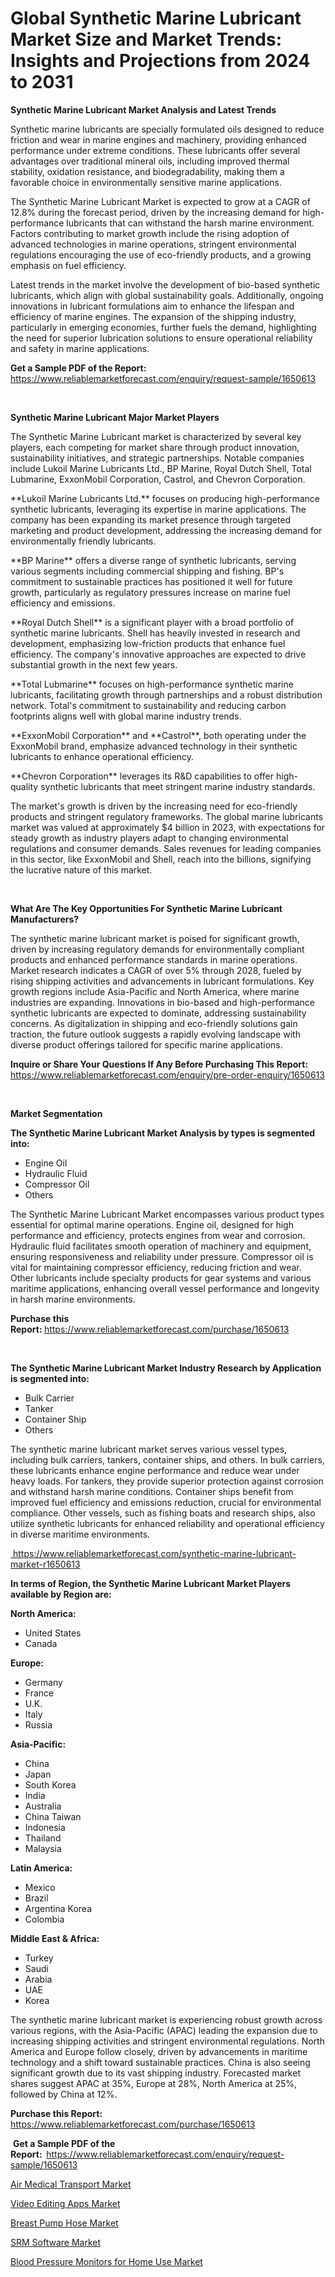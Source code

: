 <p><h1>Global Synthetic Marine Lubricant Market Size and Market Trends: Insights and Projections from 2024 to 2031</h1></p><p><strong>Synthetic Marine Lubricant Market Analysis and Latest Trends</strong></p>
<p><p>Synthetic marine lubricants are specially formulated oils designed to reduce friction and wear in marine engines and machinery, providing enhanced performance under extreme conditions. These lubricants offer several advantages over traditional mineral oils, including improved thermal stability, oxidation resistance, and biodegradability, making them a favorable choice in environmentally sensitive marine applications.</p><p>The Synthetic Marine Lubricant Market is expected to grow at a CAGR of 12.8% during the forecast period, driven by the increasing demand for high-performance lubricants that can withstand the harsh marine environment. Factors contributing to market growth include the rising adoption of advanced technologies in marine operations, stringent environmental regulations encouraging the use of eco-friendly products, and a growing emphasis on fuel efficiency.</p><p>Latest trends in the market involve the development of bio-based synthetic lubricants, which align with global sustainability goals. Additionally, ongoing innovations in lubricant formulations aim to enhance the lifespan and efficiency of marine engines. The expansion of the shipping industry, particularly in emerging economies, further fuels the demand, highlighting the need for superior lubrication solutions to ensure operational reliability and safety in marine applications.</p></p>
<p><strong>Get a Sample PDF of the Report:&nbsp;</strong> <a href="https://www.reliablemarketforecast.com/enquiry/request-sample/1650613?utm_campaign=1110&utm_medium=2&utm_source=Github&utm_content=ia&utm_term=26092024&utm_id=synthetic-marine-lubricant">https://www.reliablemarketforecast.com/enquiry/request-sample/1650613</a></p>
<p>&nbsp;</p>
<p><strong>Synthetic Marine Lubricant Major Market Players</strong></p>
<p><p>The Synthetic Marine Lubricant market is characterized by several key players, each competing for market share through product innovation, sustainability initiatives, and strategic partnerships. Notable companies include Lukoil Marine Lubricants Ltd., BP Marine, Royal Dutch Shell, Total Lubmarine, ExxonMobil Corporation, Castrol, and Chevron Corporation.</p><p>**Lukoil Marine Lubricants Ltd.** focuses on producing high-performance synthetic lubricants, leveraging its expertise in marine applications. The company has been expanding its market presence through targeted marketing and product development, addressing the increasing demand for environmentally friendly lubricants.</p><p>**BP Marine** offers a diverse range of synthetic lubricants, serving various segments including commercial shipping and fishing. BP's commitment to sustainable practices has positioned it well for future growth, particularly as regulatory pressures increase on marine fuel efficiency and emissions.</p><p>**Royal Dutch Shell** is a significant player with a broad portfolio of synthetic marine lubricants. Shell has heavily invested in research and development, emphasizing low-friction products that enhance fuel efficiency. The company's innovative approaches are expected to drive substantial growth in the next few years.</p><p>**Total Lubmarine** focuses on high-performance synthetic marine lubricants, facilitating growth through partnerships and a robust distribution network. Total's commitment to sustainability and reducing carbon footprints aligns well with global marine industry trends.</p><p>**ExxonMobil Corporation** and **Castrol**, both operating under the ExxonMobil brand, emphasize advanced technology in their synthetic lubricants to enhance operational efficiency.</p><p>**Chevron Corporation** leverages its R&D capabilities to offer high-quality synthetic lubricants that meet stringent marine industry standards.</p><p>The market's growth is driven by the increasing need for eco-friendly products and stringent regulatory frameworks. The global marine lubricants market was valued at approximately $4 billion in 2023, with expectations for steady growth as industry players adapt to changing environmental regulations and consumer demands. Sales revenues for leading companies in this sector, like ExxonMobil and Shell, reach into the billions, signifying the lucrative nature of this market.</p></p>
<p>&nbsp;</p>
<p><strong>What Are The Key Opportunities For Synthetic Marine Lubricant Manufacturers?</strong></p>
<p><p>The synthetic marine lubricant market is poised for significant growth, driven by increasing regulatory demands for environmentally compliant products and enhanced performance standards in marine operations. Market research indicates a CAGR of over 5% through 2028, fueled by rising shipping activities and advancements in lubricant formulations. Key growth regions include Asia-Pacific and North America, where marine industries are expanding. Innovations in bio-based and high-performance synthetic lubricants are expected to dominate, addressing sustainability concerns. As digitalization in shipping and eco-friendly solutions gain traction, the future outlook suggests a rapidly evolving landscape with diverse product offerings tailored for specific marine applications.</p></p>
<p><strong>Inquire or Share Your Questions If Any Before Purchasing This Report:</strong> <a href="https://www.reliablemarketforecast.com/enquiry/pre-order-enquiry/1650613?utm_campaign=1110&utm_medium=2&utm_source=Github&utm_content=ia&utm_term=26092024&utm_id=synthetic-marine-lubricant">https://www.reliablemarketforecast.com/enquiry/pre-order-enquiry/1650613</a></p>
<p>&nbsp;</p>
<p><strong>Market Segmentation</strong></p>
<p><strong>The Synthetic Marine Lubricant Market Analysis by types is segmented into:</strong></p>
<p><ul><li>Engine Oil</li><li>Hydraulic Fluid</li><li>Compressor Oil</li><li>Others</li></ul></p>
<p><p>The Synthetic Marine Lubricant Market encompasses various product types essential for optimal marine operations. Engine oil, designed for high performance and efficiency, protects engines from wear and corrosion. Hydraulic fluid facilitates smooth operation of machinery and equipment, ensuring responsiveness and reliability under pressure. Compressor oil is vital for maintaining compressor efficiency, reducing friction and wear. Other lubricants include specialty products for gear systems and various maritime applications, enhancing overall vessel performance and longevity in harsh marine environments.</p></p>
<p><strong>Purchase this Report:&nbsp;</strong><a href="https://www.reliablemarketforecast.com/purchase/1650613?utm_campaign=1110&utm_medium=2&utm_source=Github&utm_content=ia&utm_term=26092024&utm_id=synthetic-marine-lubricant">https://www.reliablemarketforecast.com/purchase/1650613</a></p>
<p>&nbsp;</p>
<p><strong>The Synthetic Marine Lubricant Market Industry Research by Application is segmented into:</strong></p>
<p><ul><li>Bulk Carrier</li><li>Tanker</li><li>Container Ship</li><li>Others</li></ul></p>
<p><p>The synthetic marine lubricant market serves various vessel types, including bulk carriers, tankers, container ships, and others. In bulk carriers, these lubricants enhance engine performance and reduce wear under heavy loads. For tankers, they provide superior protection against corrosion and withstand harsh marine conditions. Container ships benefit from improved fuel efficiency and emissions reduction, crucial for environmental compliance. Other vessels, such as fishing boats and research ships, also utilize synthetic lubricants for enhanced reliability and operational efficiency in diverse maritime environments.</p></p>
<p><a href="https://www.reliablemarketforecast.com/synthetic-marine-lubricant-market-r1650613?utm_campaign=1110&utm_medium=2&utm_source=Github&utm_content=ia&utm_term=26092024&utm_id=synthetic-marine-lubricant">&nbsp;https://www.reliablemarketforecast.com/synthetic-marine-lubricant-market-r1650613</a></p>
<p><strong>In terms of Region, the Synthetic Marine Lubricant Market Players available by Region are:</strong></p>
<p>
    <p> <strong> North America: </strong>
        <ul>
            <li>United States</li>
            <li>Canada</li>
        </ul>
        </p> 
    <p> <strong> Europe: </strong>
        <ul>
            <li>Germany</li>
            <li>France</li>
            <li>U.K.</li>
            <li>Italy</li>
            <li>Russia</li>
        </ul>
        </p> 
    <p> <strong> Asia-Pacific: </strong>
        <ul>
            <li>China</li>
            <li>Japan</li>
            <li>South Korea</li>
            <li>India</li>
            <li>Australia</li>
            <li>China Taiwan</li>
            <li>Indonesia</li>
            <li>Thailand</li>
            <li>Malaysia</li>
        </ul>
        </p> 
    <p> <strong> Latin America: </strong>
        <ul>
            <li>Mexico</li>
            <li>Brazil</li>
            <li>Argentina Korea</li>
            <li>Colombia</li>
        </ul>
        </p> 
    <p> <strong> Middle East & Africa: </strong>
        <ul>
            <li>Turkey</li>
            <li>Saudi</li>
            <li>Arabia</li>
            <li>UAE</li>
            <li>Korea</li>
        </ul>
    </p>
    </p>
<p><p>The synthetic marine lubricant market is experiencing robust growth across various regions, with the Asia-Pacific (APAC) leading the expansion due to increasing shipping activities and stringent environmental regulations. North America and Europe follow closely, driven by advancements in maritime technology and a shift toward sustainable practices. China is also seeing significant growth due to its vast shipping industry. Forecasted market shares suggest APAC at 35%, Europe at 28%, North America at 25%, followed by China at 12%.</p></p>
<p><strong>Purchase this Report: </strong><a href="https://www.reliablemarketforecast.com/purchase/1650613?utm_campaign=1110&utm_medium=2&utm_source=Github&utm_content=ia&utm_term=26092024&utm_id=synthetic-marine-lubricant">https://www.reliablemarketforecast.com/purchase/1650613</a></p>
<p>&nbsp;<strong>Get a Sample PDF of the Report:&nbsp;&nbsp;</strong><a href="https://www.reliablemarketforecast.com/enquiry/request-sample/1650613?utm_campaign=1110&utm_medium=2&utm_source=Github&utm_content=ia&utm_term=26092024&utm_id=synthetic-marine-lubricant">https://www.reliablemarketforecast.com/enquiry/request-sample/1650613</a></p>
<p><strong></strong></p>
<p><p><a href="https://www.linkedin.com/pulse/air-medical-transport-market-global-share-ranking-overall-mi4vf?trackingId=X8xd2oeMQXez8k6HAhw2YQ%3D%3D&utm_campaign=1110&utm_medium=2&utm_source=Github&utm_content=ia&utm_term=26092024&utm_id=synthetic-marine-lubricant">Air Medical Transport Market</a></p><p><a href="https://www.linkedin.com/pulse/video-editing-apps-market-forecast-global-trends-analysis-pu5nf?trackingId=SPMyKubvTfSB4d0bFWlYrA%3D%3D&utm_campaign=1110&utm_medium=2&utm_source=Github&utm_content=ia&utm_term=26092024&utm_id=synthetic-marine-lubricant">Video Editing Apps Market</a></p><p><a href="https://issuu.com/reportprime-2/docs/breast-pump-hose-market-size-2030.p_e6a33c0d4927ef?utm_campaign=1110&utm_medium=2&utm_source=Github&utm_content=ia&utm_term=26092024&utm_id=synthetic-marine-lubricant">Breast Pump Hose Market</a></p><p><a href="https://www.linkedin.com/pulse/how-srm-software-market-evolved-key-trends-regional-dynamics-laluf?trackingId=ITX8tlcWQqeDhpDUWdC5Aw%3D%3D&utm_campaign=1110&utm_medium=2&utm_source=Github&utm_content=ia&utm_term=26092024&utm_id=synthetic-marine-lubricant">SRM Software Market</a></p><p><a href="https://issuu.com/reportprime-2/docs/blood-pressure-monitors-for-home-us_bf845696db57d1?utm_campaign=1110&utm_medium=2&utm_source=Github&utm_content=ia&utm_term=26092024&utm_id=synthetic-marine-lubricant">Blood Pressure Monitors for Home Use Market</a></p></p>